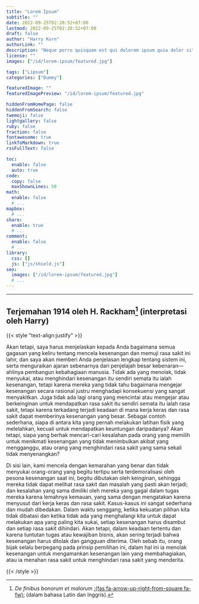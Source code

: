 ```yaml
---
title: "Lorem Ipsum"
subtitle: ""
date: 2022-09-25T02:20:52+07:00
lastmod: 2022-09-25T02:20:52+07:00
draft: false
author: "Harry Kurn"
authorLink: ""
description: "Neque porro quisquam est qui dolorem ipsum quia dolor sit amet, consectetur, adipisci velit ..."
license: ""
images: ["/id/lorem-ipsum/featured.jpg"]

tags: ["Lipsum"]
categories: ["Dummy"]

featuredImage: ""
featuredImagePreview: "/id/lorem-ipsum/featured.jpg"

hiddenFromHomePage: false
hiddenFromSearch: false
twemoji: false
lightgallery: false
ruby: false
fraction: false
fontawesome: true
linkToMarkdown: true
rssFullText: false

toc:
  enable: false
  auto: true
code:
  copy: false
  maxShownLines: 50
math:
  enable: false
  # ...
mapbox:
  # ...
share:
  enable: true
  # ...
comment:
  enable: false
  # ...
library:
  css: []
  js: ["js/shield.js"]
seo:
  images: ["/id/lorem-ipsum/featured.jpg"]
  # ...
---
```


<!--more-->

---

## Terjemahan 1914 oleh H. Rackham[^1] (interpretasi oleh Harry)

[^1]: *De finibus bonorum et malorum* [:(fas fa-arrow-up-right-from-square fa-fw):][dfbem] (dalam bahasa Latin dan Inggris).

[dfbem]: https://archive.org/details/definibusbonoru02cicegoog "De finibus bonorum et malorum"

{{< style "text-align:justify" >}}

Akan tetapi, saya harus menjelaskan kepada Anda bagaimana semua gagasan yang keliru tentang mencela kesenangan
dan memuji rasa sakit ini lahir, dan saya akan memberi Anda penjelasan lengkap tentang sistem ini, serta menguraikan
ajaran sebenarnya dari penjelajah besar kebenaran—ahlinya pembangun kebahagiaan manusia. Tidak ada yang menolak, tidak
menyukai, atau menghindari kesenangan itu sendiri semata itu ialah kesenangan, tetapi karena mereka yang tidak tahu
bagaimana mengejar kesenangan secara rasional justru menghadapi konsekuensi yang sangat menyakitkan. Juga tidak ada
lagi orang yang mencintai atau mengejar atau berkeinginan untuk mendapatkan rasa sakit itu sendiri semata itu ialah
rasa sakit, tetapi karena terkadang terjadi keadaan di mana kerja keras dan rasa sakit dapat memberinya kesenangan
yang besar. Sebagai contoh sederhana, siapa di antara kita yang pernah melakukan latihan fisik yang melelahkan,
kecuali untuk mendapatkan keuntungan daripadanya? Akan tetapi, siapa yang berhak mencari-cari kesalahan
pada orang yang memilih untuk menikmati kesenangan yang tidak menimbulkan akibat yang mengganggu,
atau orang yang menghindari rasa sakit yang sama sekali tidak menyenangkan?

Di sisi lain, kami mencela dengan kemarahan yang benar dan tidak menyukai orang-orang yang begitu tertipu serta
terdemoralisasi oleh pesona kesenangan saat ini, begitu dibutakan oleh keinginan, sehingga mereka tidak dapat melihat
rasa sakit dan masalah yang pasti akan terjadi; dan kesalahan yang sama dimiliki oleh mereka yang gagal dalam tugas
mereka karena lemahnya kemauan, yang sama dengan mengatakan karena menyusut dari kerja keras dan rasa sakit. Kasus-kasus
ini sangat sederhana dan mudah dibedakan. Dalam waktu senggang, ketika kekuatan pilihan kita tidak dibatasi dan ketika
tidak ada yang menghalangi kita untuk dapat melakukan apa yang paling kita sukai, setiap kesenangan harus disambut dan
setiap rasa sakit dihindari. Akan tetapi, dalam keadaan tertentu dan karena tuntutan tugas atau kewajiban bisnis,
akan sering terjadi bahwa kesenangan harus ditolak dan gangguan diterima. Oleh sebab itu, orang bijak selalu
berpegang pada prinsip pemilihan ini, dalam hal ini ia menolak kesenangan untuk mengamankan kesenangan
lain yang membahagiakan, atau ia menahan rasa sakit untuk menghindari rasa sakit yang menderita.

{{< /style >}}
